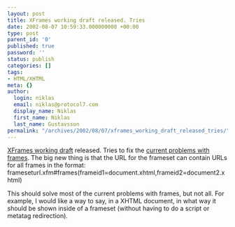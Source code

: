 ```yaml
---
layout: post
title: XFrames working draft released. Tries
date: 2002-08-07 10:59:33.000000000 +00:00
type: post
parent_id: '0'
published: true
password: ''
status: publish
categories: []
tags:
- HTML/XHTML
meta: {}
author:
  login: niklas
  email: niklas@protocol7.com
  display_name: Niklas
  first_name: Niklas
  last_name: Gustavsson
permalink: "/archives/2002/08/07/xframes_working_draft_released_tries/"
---
```

[XFrames working draft](http://www.w3.org/TR/xframes/) released. Tries to fix the [current problems with frames](http://www.w3.org/TR/xframes/#s_intro). The big new thing is that the URL for the frameset can contain URLs for all frames in the format:  
frameseturl.xfm#frames(frameid1=document.xhtml,frameid2=document2.xhtml)

This should solve most of the current problems with frames, but not all. For example, I would like a way to say, in a XHTML document, in what way it should be shown inside of a frameset (without having to do a script or metatag redirection).


